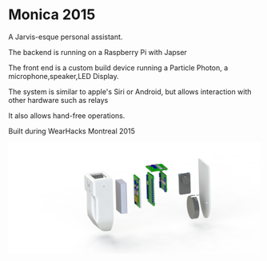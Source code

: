 # Monica 2015

A Jarvis-esque personal assistant.

The backend is running on a Raspberry Pi with Japser

The front end is a custom build device running a Particle Photon, a microphone,speaker,LED Display. 

The system is similar to apple's Siri or Android, but allows interaction with other hardware such as relays

It also allows hand-free operations.

Built during WearHacks Montreal 2015

![alt-text](https://github.com/HanYangZhao/Monica/blob/master/render/BBOOOOOM.png)
